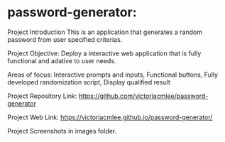 # password-generator:

Project Introduction
This is an application that generates a random password from user specified criterias.

Project Objective:
Deploy a interactive web application that is fully functional and adative to user needs.

Areas of focus:
    Interactive prompts and inputs,
    Functional buttons,
    Fully developed randomization script,
    Display qualified result



Project Repository Link:
https://github.com/victoriacmlee/password-generator

Project Web Link:
https://victoriacmlee.github.io/password-generator/

Project Screenshots in images folder.
